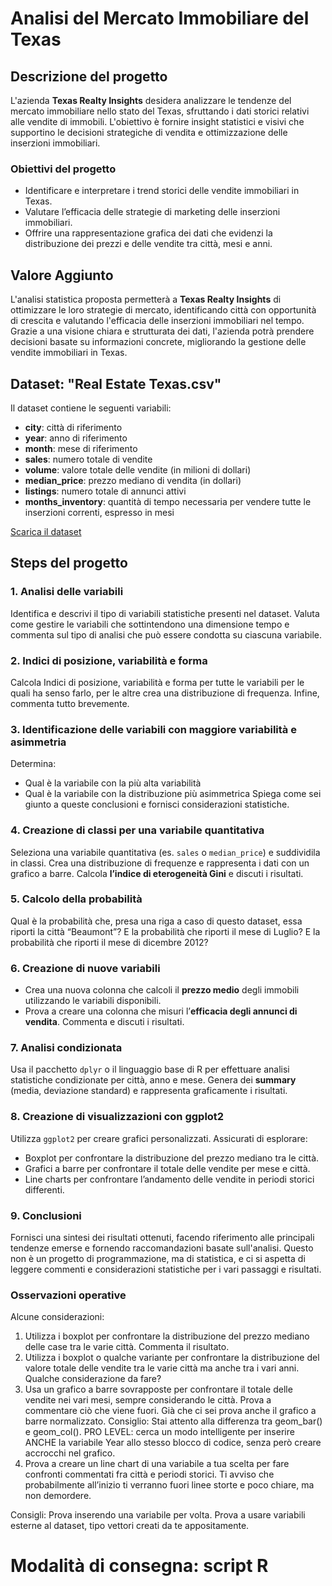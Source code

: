 # Analisi del Mercato Immobiliare del Texas

## Descrizione del progetto

L'azienda **Texas Realty Insights** desidera analizzare le tendenze del mercato immobiliare nello stato del Texas, sfruttando i dati storici relativi alle vendite di immobili. L'obiettivo è fornire insight statistici e visivi che supportino le decisioni strategiche di vendita e ottimizzazione delle inserzioni immobiliari.

### Obiettivi del progetto

- Identificare e interpretare i trend storici delle vendite immobiliari in Texas.
- Valutare l’efficacia delle strategie di marketing delle inserzioni immobiliari.
- Offrire una rappresentazione grafica dei dati che evidenzi la distribuzione dei prezzi e delle vendite tra città, mesi e anni.

## Valore Aggiunto

L'analisi statistica proposta permetterà a **Texas Realty Insights** di ottimizzare le loro strategie di mercato, identificando città con opportunità di crescita e valutando l'efficacia delle inserzioni immobiliari nel tempo. Grazie a una visione chiara e strutturata dei dati, l'azienda potrà prendere decisioni basate su informazioni concrete, migliorando la gestione delle vendite immobiliari in Texas.

## Dataset: "Real Estate Texas.csv"

Il dataset contiene le seguenti variabili:

- **city**: città di riferimento
- **year**: anno di riferimento
- **month**: mese di riferimento
- **sales**: numero totale di vendite
- **volume**: valore totale delle vendite (in milioni di dollari)
- **median_price**: prezzo mediano di vendita (in dollari)
- **listings**: numero totale di annunci attivi
- **months_inventory**: quantità di tempo necessaria per vendere tutte le inserzioni correnti, espresso in mesi

[Scarica il dataset](https://drive.google.com/file/d/1O4If8876MTwstkrZX0BqpQ_BxcsIMEko/view?usp=sharing)

## Steps del progetto

### 1. Analisi delle variabili
Identifica e descrivi il tipo di variabili statistiche presenti nel dataset. Valuta come gestire le variabili che sottintendono una dimensione tempo e commenta sul tipo di analisi che può essere condotta su ciascuna variabile.

### 2. Indici di posizione, variabilità e forma
Calcola Indici di posizione, variabilità e forma per tutte le variabili per le quali ha senso farlo, per le altre crea una distribuzione di frequenza. Infine, commenta tutto brevemente.

### 3. Identificazione delle variabili con maggiore variabilità e asimmetria
Determina:
- Qual è la variabile con la più alta variabilità
- Qual è la variabile con la distribuzione più asimmetrica
Spiega come sei giunto a queste conclusioni e fornisci considerazioni statistiche.

### 4. Creazione di classi per una variabile quantitativa
Seleziona una variabile quantitativa (es. `sales` o `median_price`) e suddividila in classi. Crea una distribuzione di frequenze e rappresenta i dati con un grafico a barre. Calcola **l’indice di eterogeneità Gini** e discuti i risultati.

### 5. Calcolo della probabilità
Qual è la probabilità che, presa una riga a caso di questo dataset, essa riporti la città “Beaumont”? E la probabilità che riporti il mese di Luglio? E la probabilità che riporti il mese di dicembre 2012?

### 6. Creazione di nuove variabili
- Crea una nuova colonna che calcoli il **prezzo medio** degli immobili utilizzando le variabili disponibili.
- Prova a creare una colonna che misuri l’**efficacia degli annunci di vendita**. Commenta e discuti i risultati.

### 7. Analisi condizionata
Usa il pacchetto `dplyr` o il linguaggio base di R per effettuare analisi statistiche condizionate per città, anno e mese. Genera dei **summary** (media, deviazione standard) e rappresenta graficamente i risultati.

### 8. Creazione di visualizzazioni con ggplot2
Utilizza `ggplot2` per creare grafici personalizzati. Assicurati di esplorare:
- Boxplot per confrontare la distribuzione del prezzo mediano tra le città.
- Grafici a barre per confrontare il totale delle vendite per mese e città.
- Line charts per confrontare l’andamento delle vendite in periodi storici differenti.

### 9. Conclusioni
Fornisci una sintesi dei risultati ottenuti, facendo riferimento alle principali tendenze emerse e fornendo raccomandazioni basate sull'analisi. Questo non è un progetto di programmazione, ma di statistica, e ci si aspetta di leggere commenti e considerazioni statistiche per i vari passaggi e risultati.

### Osservazioni operative
Alcune considerazioni:
1. Utilizza i boxplot per confrontare la distribuzione del prezzo mediano delle case tra le varie città. Commenta il risultato.
2. Utilizza i boxplot o qualche variante per confrontare la distribuzione del valore totale delle vendite tra le varie città ma anche tra i vari anni. Qualche considerazione da fare?
3. Usa un grafico a barre sovrapposte per confrontare il totale delle vendite nei vari mesi, sempre considerando le città. Prova a commentare ciò che viene fuori. Già che ci sei prova anche il grafico a barre normalizzato. Consiglio: Stai attento alla differenza tra geom_bar() e geom_col(). PRO LEVEL: cerca un modo intelligente per inserire ANCHE la variabile Year allo stesso blocco di codice, senza però creare accrocchi nel grafico.
4. Prova a creare un line chart di una variabile a tua scelta per fare confronti commentati fra città e periodi storici. Ti avviso che probabilmente all’inizio ti verranno fuori linee storte e poco chiare, ma non demordere. 

Consigli: Prova inserendo una variabile per volta. Prova a usare variabili esterne al dataset, tipo vettori creati da te appositamente.

# Modalità di consegna: script R
